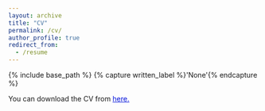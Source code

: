 ```yaml
---
layout: archive
title: "CV"
permalink: /cv/
author_profile: true
redirect_from:
  - /resume
---
```




{% include base_path %}
{% capture written_label %}'None'{% endcapture %}

You can download the CV from <a href="https://drive.google.com/file/d/1VD6WwWff-g8DXrJWbXGDhJDAYOQwDfc3/view?usp=sharing" style="color: #0011DB; text-decoration: underline;">here.</a>
<br/>
